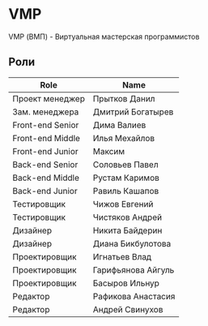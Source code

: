 # VMP
VMP (ВМП) - Виртуальная мастерская программистов

## Роли

 | Role             | Name                     |
 |------------------|--------------------------|
 | Проект менеджер  | Прытков Данил            | 
 | Зам. менеджера   | Дмитрий Богатырев        | 
 | Front-end Senior | Дима Валиев              | 
 | Front-end Middle | Илья Мехайлов            | 
 | Front-end Junior | Максим                   | 
 | Back-end Senior  | Соловьев Павел           | 
 | Back-end Middle  | Рустам Каримов           | 
 | Back-end Junior  | Равиль Кашапов           | 
 | Тестировщик      | Чижов Евгений            | 
 | Тестировщик      | Чистяков Андрей          |  
 | Дизайнер         | Никита Байдерин          | 
 | Дизайнер         | Диана Бикбулотова        | 
 | Проектировщик    | Игнатьев Влад            |  
 | Проектировщик    | Гарифьянова Айгуль       | 
 | Проектировщик    | Басыров Ильнур           | 
 | Редактор         | Рафикова Анастасия       | 
 | Редактор         | Андрей Свинухов          | 
